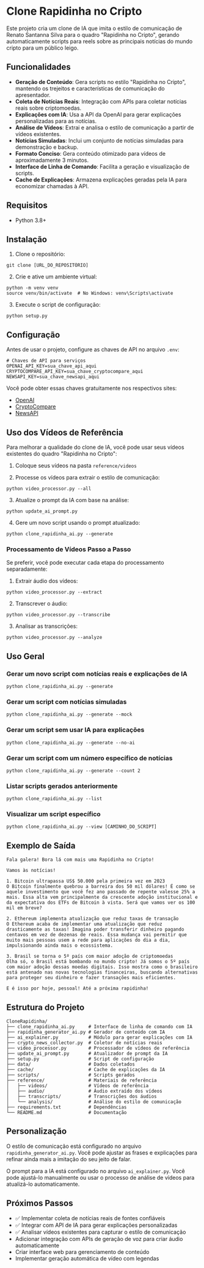 # Clone Rapidinha no Cripto

Este projeto cria um clone de IA que imita o estilo de comunicação de Renato Santanna Silva para o quadro "Rapidinha no Cripto", gerando automaticamente scripts para reels sobre as principais notícias do mundo cripto para um público leigo.

## Funcionalidades

- **Geração de Conteúdo**: Gera scripts no estilo "Rapidinha no Cripto", mantendo os trejeitos e características de comunicação do apresentador.
- **Coleta de Notícias Reais**: Integração com APIs para coletar notícias reais sobre criptomoedas.
- **Explicações com IA**: Usa a API da OpenAI para gerar explicações personalizadas para as notícias.
- **Análise de Vídeos**: Extrai e analisa o estilo de comunicação a partir de vídeos existentes.
- **Notícias Simuladas**: Inclui um conjunto de notícias simuladas para demonstração e backup.
- **Formato Conciso**: Gera conteúdo otimizado para vídeos de aproximadamente 3 minutos.
- **Interface de Linha de Comando**: Facilita a geração e visualização de scripts.
- **Cache de Explicações**: Armazena explicações geradas pela IA para economizar chamadas à API.

## Requisitos

- Python 3.8+

## Instalação

1. Clone o repositório:
```
git clone [URL_DO_REPOSITÓRIO]
```

2. Crie e ative um ambiente virtual:
```
python -m venv venv
source venv/bin/activate  # No Windows: venv\Scripts\activate
```

3. Execute o script de configuração:
```
python setup.py
```

## Configuração

Antes de usar o projeto, configure as chaves de API no arquivo `.env`:

```
# Chaves de API para serviços
OPENAI_API_KEY=sua_chave_api_aqui
CRYPTOCOMPARE_API_KEY=sua_chave_cryptocompare_aqui
NEWSAPI_KEY=sua_chave_newsapi_aqui
```

Você pode obter essas chaves gratuitamente nos respectivos sites:
- [OpenAI](https://platform.openai.com/)
- [CryptoCompare](https://min-api.cryptocompare.com/)
- [NewsAPI](https://newsapi.org/)

## Uso dos Vídeos de Referência

Para melhorar a qualidade do clone de IA, você pode usar seus vídeos existentes do quadro "Rapidinha no Cripto":

1. Coloque seus vídeos na pasta `reference/videos`

2. Processe os vídeos para extrair o estilo de comunicação:
```
python video_processor.py --all
```

3. Atualize o prompt da IA com base na análise:
```
python update_ai_prompt.py
```

4. Gere um novo script usando o prompt atualizado:
```
python clone_rapidinha_ai.py --generate
```

### Processamento de Vídeos Passo a Passo

Se preferir, você pode executar cada etapa do processamento separadamente:

1. Extrair áudio dos vídeos:
```
python video_processor.py --extract
```

2. Transcrever o áudio:
```
python video_processor.py --transcribe
```

3. Analisar as transcrições:
```
python video_processor.py --analyze
```

## Uso Geral

### Gerar um novo script com notícias reais e explicações de IA
```
python clone_rapidinha_ai.py --generate
```

### Gerar um script com notícias simuladas
```
python clone_rapidinha_ai.py --generate --mock
```

### Gerar um script sem usar IA para explicações
```
python clone_rapidinha_ai.py --generate --no-ai
```

### Gerar um script com um número específico de notícias
```
python clone_rapidinha_ai.py --generate --count 2
```

### Listar scripts gerados anteriormente
```
python clone_rapidinha_ai.py --list
```

### Visualizar um script específico
```
python clone_rapidinha_ai.py --view [CAMINHO_DO_SCRIPT]
```

## Exemplo de Saída

```
Fala galera! Bora lá com mais uma Rapidinha no Cripto!

Vamos às notícias!

1. Bitcoin ultrapassa US$ 50.000 pela primeira vez em 2023
O Bitcoin finalmente quebrou a barreira dos 50 mil dólares! É como se aquele investimento que você fez ano passado de repente valesse 25% a mais. Essa alta vem principalmente da crescente adoção institucional e da expectativa dos ETFs de Bitcoin à vista. Será que vamos ver os 100 mil em breve?

2. Ethereum implementa atualização que reduz taxas de transação
O Ethereum acaba de implementar uma atualização que reduz drasticamente as taxas! Imagina poder transferir dinheiro pagando centavos em vez de dezenas de reais. Essa mudança vai permitir que muito mais pessoas usem a rede para aplicações do dia a dia, impulsionando ainda mais o ecossistema.

3. Brasil se torna o 5º país com maior adoção de criptomoedas
Olha só, o Brasil está bombando no mundo cripto! Já somos o 5º país com maior adoção dessas moedas digitais. Isso mostra como o brasileiro está antenado nas novas tecnologias financeiras, buscando alternativas para proteger seu dinheiro e fazer transações mais eficientes.

E é isso por hoje, pessoal! Até a próxima rapidinha!
```

## Estrutura do Projeto

```
CloneRapidinha/
├── clone_rapidinha_ai.py     # Interface de linha de comando com IA
├── rapidinha_generator_ai.py # Gerador de conteúdo com IA
├── ai_explainer.py           # Módulo para gerar explicações com IA
├── crypto_news_collector.py  # Coletor de notícias reais
├── video_processor.py        # Processador de vídeos de referência
├── update_ai_prompt.py       # Atualizador de prompt da IA
├── setup.py                  # Script de configuração
├── data/                     # Dados coletados
├── cache/                    # Cache de explicações da IA
├── scripts/                  # Scripts gerados
├── reference/                # Materiais de referência
│   ├── videos/               # Vídeos de referência
│   ├── audio/                # Áudio extraído dos vídeos
│   ├── transcripts/          # Transcrições dos áudios
│   └── analysis/             # Análise do estilo de comunicação
├── requirements.txt          # Dependências
└── README.md                 # Documentação
```

## Personalização

O estilo de comunicação está configurado no arquivo `rapidinha_generator_ai.py`. Você pode ajustar as frases e explicações para refinar ainda mais a imitação do seu jeito de falar.

O prompt para a IA está configurado no arquivo `ai_explainer.py`. Você pode ajustá-lo manualmente ou usar o processo de análise de vídeos para atualizá-lo automaticamente.

## Próximos Passos

- ✅ Implementar coleta de notícias reais de fontes confiáveis
- ✅ Integrar com API de IA para gerar explicações personalizadas
- ✅ Analisar vídeos existentes para capturar o estilo de comunicação
- Adicionar integração com APIs de geração de voz para criar áudio automaticamente
- Criar interface web para gerenciamento de conteúdo
- Implementar geração automática de vídeo com legendas
